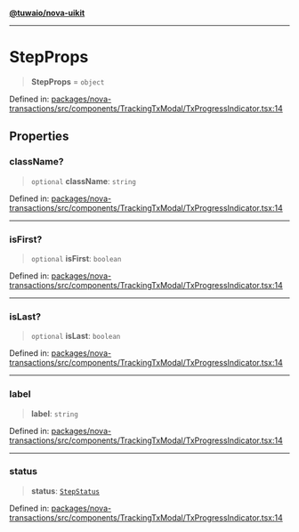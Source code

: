 [**@tuwaio/nova-uikit**](../../../README.md)

***

# StepProps

> **StepProps** = `object`

Defined in: [packages/nova-transactions/src/components/TrackingTxModal/TxProgressIndicator.tsx:14](https://github.com/TuwaIO/nova-uikit/blob/c38f885596dc568c4b7c49b3605e683fc88f4470/packages/nova-transactions/src/components/TrackingTxModal/TxProgressIndicator.tsx#L14)

## Properties

### className?

> `optional` **className**: `string`

Defined in: [packages/nova-transactions/src/components/TrackingTxModal/TxProgressIndicator.tsx:14](https://github.com/TuwaIO/nova-uikit/blob/c38f885596dc568c4b7c49b3605e683fc88f4470/packages/nova-transactions/src/components/TrackingTxModal/TxProgressIndicator.tsx#L14)

***

### isFirst?

> `optional` **isFirst**: `boolean`

Defined in: [packages/nova-transactions/src/components/TrackingTxModal/TxProgressIndicator.tsx:14](https://github.com/TuwaIO/nova-uikit/blob/c38f885596dc568c4b7c49b3605e683fc88f4470/packages/nova-transactions/src/components/TrackingTxModal/TxProgressIndicator.tsx#L14)

***

### isLast?

> `optional` **isLast**: `boolean`

Defined in: [packages/nova-transactions/src/components/TrackingTxModal/TxProgressIndicator.tsx:14](https://github.com/TuwaIO/nova-uikit/blob/c38f885596dc568c4b7c49b3605e683fc88f4470/packages/nova-transactions/src/components/TrackingTxModal/TxProgressIndicator.tsx#L14)

***

### label

> **label**: `string`

Defined in: [packages/nova-transactions/src/components/TrackingTxModal/TxProgressIndicator.tsx:14](https://github.com/TuwaIO/nova-uikit/blob/c38f885596dc568c4b7c49b3605e683fc88f4470/packages/nova-transactions/src/components/TrackingTxModal/TxProgressIndicator.tsx#L14)

***

### status

> **status**: [`StepStatus`](StepStatus.md)

Defined in: [packages/nova-transactions/src/components/TrackingTxModal/TxProgressIndicator.tsx:14](https://github.com/TuwaIO/nova-uikit/blob/c38f885596dc568c4b7c49b3605e683fc88f4470/packages/nova-transactions/src/components/TrackingTxModal/TxProgressIndicator.tsx#L14)
